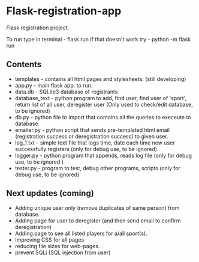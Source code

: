 # Flask-registration-app
Flask registration project.

To run type in terminal - flask run 
if that doesn't work try - python -m flask run

## Contents
- templates - contains all html pages and stylesheets. (still developing)
- app.py - main flask app. to run.
- data.db - SQLite3 database of registrants 
- database_text - python program to add, find user, find user of 'sport', return list of all user, deregister user (Only used to check/edit database, to be ignored)
- db.py - python file to import that contains all the queries to execeute to database.
- emailer.py - python script that sends pre-templated html email (registration success or deregistration success) to given user. 
- log_1.txt - simple text file that logs time, date each time new user successfully registers  (only for debug use, to be ignored)
- logger.py - python program that appends, reads log file (only for debug use, to be ignored )
- tester.py - program to test, debug other programs, scripts (only for debug use, to be ignored)

## Next updates (coming)
- Adding unique user only (remove duplicates of same person) from database.
- Adding page for user to deregister (and then send email to confirm deregistration)
- Adding page to see all listed players for a/all sport(s).
- Improving CSS for all pages
- reducing file sizes for web-pages.
- prevent SQLi (SQL injection from user)
